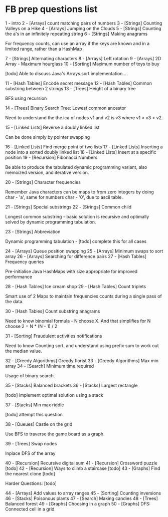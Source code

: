# FB prep questions list
1 - intro
2 - [Arrays] count matching pairs of numbers
3 - [Strings] Counting Valleys on a Hike
4 - [Arrays] Jumping on the Clouds
5 - [Strings] Counting the a's in an infinitely repeating string
6 - [Strings] Making anagrams

For frequency counts, can use an array if the keys are known and in a limited range, rather than a HashMap

7 - [Strings] Alternating characters
8 - [Arrays] Left rotation
9 - [Arrays] 2D Array - Maximum hourglass
10 - [Sorting] Maximum number of toys to buy

[todo] Able to discuss Java's Arrays.sort implementation...

11 - [Hash Tables] Encode secret message
12 - [Hash Tables] Common substring between 2 strings
13 - [Trees] Height of a binary tree

BFS using recursion

14 - [Trees] Binary Search Tree: Lowest common ancestor

Need to understand the the lca of nodes v1 and v2 is v3 where v1 < v3 < v2.

15 - [Linked Lists] Reverse a doubly linked list

Can be done simply by pointer swapping

16 - [Linked Lists] Find merge point of two lists
17 - [Linked Lists] Inserting a node into a sorted doubly linked list
18 - [Linked Lists] Insert at a specific position
19 - [Recursion] Fibonacci Numbers

Be able to produce the tabulated dynamic programming variant, also memoized version, and iterative version.

20 - [Strings] Character frequencies

Remember Java characters can be maps to from zero integers by doing char - 'a', same for numbers char - '0', due to ascii table.

21 - [Strings] Special substrings
22 - [Strings] Common child

Longest common substring - basic solution is recursive and optimally solved by dynamic programming tabulation.

23 - [Strings] Abbreviation

Dynamic programming tabulation - [todo] complete this for all cases

24 - [Arrays] Queue position swapping
25 - [Arrays] Minimum swaps to sort array
26 - [Arrays] Searching for difference pairs
27 - [Hash Tables] Frequency queries

Pre-initialise Java HashMaps with size appropriate for improved performance

28 - [Hash Tables] Ice cream shop
29 - [Hash Tables] Count triplets

Smart use of 2 Maps to maintain frequencies counts during a single pass of the data.

30 - [Hash Tables] Count substring anagrams

Need to know binomial formula - N choose X. And that simplifies for N choose 2 = N * (N - 1) / 2

31 - [Sorting] Fraudulent activities notifications

Need to know Counting sort, and understand using prefix sum to work out the median value.

32 - [Greedy Algorithms] Greedy florist
33 - [Greedy Algorithms] Max min array 
34 - [Search] Minimum time required

Usage of binary search.

35 - [Stacks] Balanced brackets
36 - [Stacks] Largest rectangle

[todo] implement optimal solution using a stack

37 - [Stacks] Min max riddle

[todo] attempt this question

38 - [Queues] Castle on the grid

Use BFS to traverse the game board as a graph. 

39 - [Trees] Swap nodes

Inplace DFS of the array

40 - [Recursion] Recursive digital sum
41 - [Recursion] Crossword puzzle [todo]
42 - [Recursion] Ways to climb a staircase [todo]
43 - [Graphs] Find the nearest clone [todo]

Harder Questions: [todo]

44 - [Arrays] Add values to array ranges
45 - [Sorting] Counting inversions
46 - [Stacks] Poisonous plants
47 - [Search] Making candies
48 - [Trees] Balanced forest
49 - [Graphs] Choosing in a graph
50 - [Graphs] DFS: Connected cell in a grid